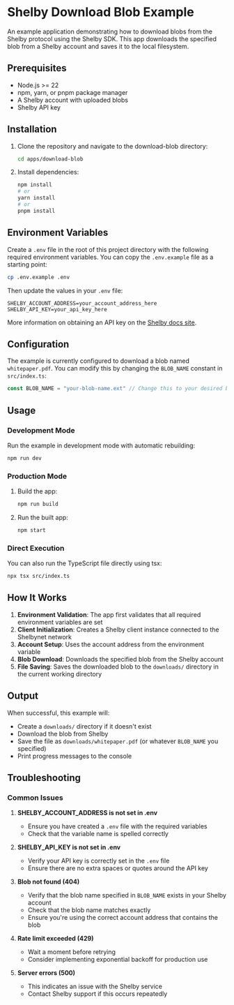 # Shelby Download Blob Example

An example application demonstrating how to download blobs from the Shelby protocol using the Shelby SDK. This app downloads the specified blob from a Shelby account and saves it to the local filesystem.

## Prerequisites

- Node.js >= 22
- npm, yarn, or pnpm package manager
- A Shelby account with uploaded blobs
- Shelby API key

## Installation

1. Clone the repository and navigate to the download-blob directory:
   ```bash
   cd apps/download-blob
   ```

2. Install dependencies:
   ```bash
   npm install
   # or
   yarn install
   # or
   pnpm install
   ```

## Environment Variables

Create a `.env` file in the root of this project directory with the following required environment variables. You can copy the `.env.example` file as a starting point:

```bash
cp .env.example .env
```

Then update the values in your `.env` file:

```env
SHELBY_ACCOUNT_ADDRESS=your_account_address_here
SHELBY_API_KEY=your_api_key_here
```

More information on obtaining an API key on the [Shelby docs site](https://docs.shelby.xyz/sdks/typescript/acquire-api-keys).

## Configuration

The example is currently configured to download a blob named `whitepaper.pdf`. You can modify this by changing the `BLOB_NAME` constant in `src/index.ts`:

```typescript
const BLOB_NAME = "your-blob-name.ext" // Change this to your desired blob name
```

## Usage

### Development Mode

Run the example in development mode with automatic rebuilding:

```bash
npm run dev
```

### Production Mode

1. Build the app:
   ```bash
   npm run build
   ```

2. Run the built app:
   ```bash
   npm start
   ```

### Direct Execution

You can also run the TypeScript file directly using tsx:

```bash
npx tsx src/index.ts
```

## How It Works

1. **Environment Validation**: The app first validates that all required environment variables are set
2. **Client Initialization**: Creates a Shelby client instance connected to the Shelbynet network
3. **Account Setup**: Uses the account address from the environment variable
4. **Blob Download**: Downloads the specified blob from the Shelby account
5. **File Saving**: Saves the downloaded blob to the `downloads/` directory in the current working directory

## Output

When successful, this example will:
- Create a `downloads/` directory if it doesn't exist
- Download the blob from Shelby
- Save the file as `downloads/whitepaper.pdf` (or whatever `BLOB_NAME` you specified)
- Print progress messages to the console

## Troubleshooting

### Common Issues

1. **SHELBY_ACCOUNT_ADDRESS is not set in .env**
   - Ensure you have created a `.env` file with the required variables
   - Check that the variable name is spelled correctly

2. **SHELBY_API_KEY is not set in .env**
   - Verify your API key is correctly set in the `.env` file
   - Ensure there are no extra spaces or quotes around the API key

3. **Blob not found (404)**
   - Verify that the blob name specified in `BLOB_NAME` exists in your Shelby account
   - Check that the blob name matches exactly
   - Ensure you're using the correct account address that contains the blob

4. **Rate limit exceeded (429)**
   - Wait a moment before retrying
   - Consider implementing exponential backoff for production use

5. **Server errors (500)**
   - This indicates an issue with the Shelby service
   - Contact Shelby support if this occurs repeatedly
